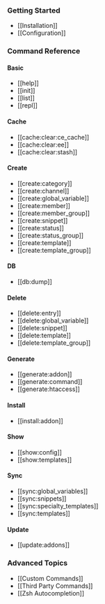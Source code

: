 ### Getting Started

* [[Installation]]
* [[Configuration]]

### Command Reference

#### Basic

* [[help]]
* [[init]]
* [[list]]
* [[repl]]

#### Cache
* [[cache:clear:ce_cache]]
* [[cache:clear:ee]]
* [[cache:clear:stash]]

#### Create
* [[create:category]]
* [[create:channel]]
* [[create:global_variable]]
* [[create:member]]
* [[create:member_group]]
* [[create:snippet]]
* [[create:status]]
* [[create:status_group]]
* [[create:template]]
* [[create:template_group]]

#### DB
* [[db:dump]]

#### Delete
* [[delete:entry]]
* [[delete:global_variable]]
* [[delete:snippet]]
* [[delete:template]]
* [[delete:template_group]]

#### Generate
* [[generate:addon]]
* [[generate:command]]
* [[generate:htaccess]]

#### Install
* [[install:addon]]

#### Show
* [[show:config]]
* [[show:templates]]

#### Sync
* [[sync:global_variables]]
* [[sync:snippets]]
* [[sync:specialty_templates]]
* [[sync:templates]]

#### Update
* [[update:addons]]

### Advanced Topics

* [[Custom Commands]]
* [[Third Party Commands]]
* [[Zsh Autocompletion]]

